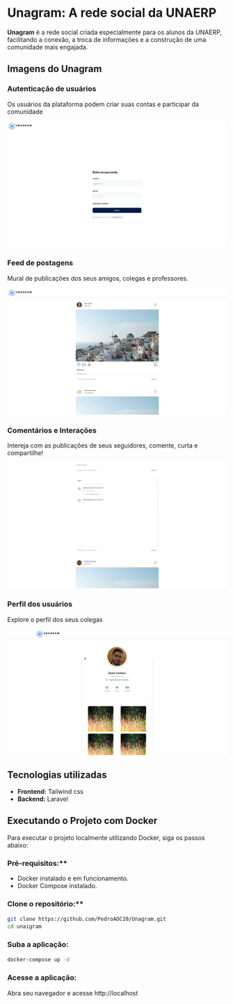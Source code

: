 # Unagram: A rede social da UNAERP

**Unagram** é a rede social criada especialmente para os alunos da UNAERP, facilitando a conexão, a troca de informações e a construção de uma comunidade mais engajada.

## Imagens do Unagram

### Autenticação de usuários

Os usuários da plataforma podem criar suas contas e participar da comunidade

 <img src="https://github.com/PedroAOC20/Unagram/blob/main/.github/images/01.png?raw=true" alt="register" border="0" >

### Feed de postagens

Mural de publicações dos seus amigos, colegas e professores.

 <img src="https://github.com/PedroAOC20/Unagram/blob/main/.github/images/02.png?raw=true" alt="register" border="0" >
 
### Comentários e Interações

Intereja com as publicações de seus seguidores, comente, curta e compartilhe!

 <img src="https://github.com/PedroAOC20/Unagram/blob/main/.github/images/03.png?raw=true" alt="register" border="0">

### Perfil dos usuários

Explore o perfil dos seus colegas

 <img src="https://github.com/PedroAOC20/Unagram/blob/main/.github/images/04.png?raw=true" alt="register" border="0">


## Tecnologias utilizadas

* **Frontend:** Tailwind css
* **Backend:** Laravel

## Executando o Projeto com Docker

Para executar o projeto localmente utilizando Docker, siga os passos abaixo:

### Pré-requisitos:**
  * Docker instalado e em funcionamento.
  * Docker Compose instalado.

### Clone o repositório:**
  ```bash
  git clone https://github.com/PedroAOC20/Unagram.git
  cd unaigram
  ```

### Suba a aplicação:

  ```bash
  docker-compose up -d
  ```

### Acesse a aplicação:
Abra seu navegador e acesse http://localhost
